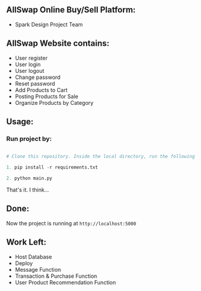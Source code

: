 ## AllSwap Online Buy/Sell Platform:
* Spark Design Project Team

## AllSwap Website contains:
* User register 
* User login
* User logout 
* Change password
* Reset password
* Add Products to Cart
* Posting Products for Sale
* Organize Products by Category

## Usage:
### Run project by:

``` python

# Clone this repository. Inside the local directory, run the following commands

1. pip install -r requirements.txt

2. python main.py 

```

That's it. I think... 

## Done:

Now the project is running at `http://localhost:5000` 


## Work Left:
* Host Database
* Deploy 
* Message Function
* Transaction & Purchase Function
* User Product Recommendation Function


